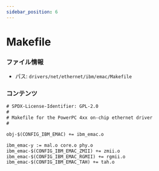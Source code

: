 ```yaml
---
sidebar_position: 6
---
```

# Makefile

### ファイル情報

- パス: `drivers/net/ethernet/ibm/emac/Makefile`

### コンテンツ

```txt
# SPDX-License-Identifier: GPL-2.0
#
# Makefile for the PowerPC 4xx on-chip ethernet driver
#

obj-$(CONFIG_IBM_EMAC) += ibm_emac.o

ibm_emac-y := mal.o core.o phy.o
ibm_emac-$(CONFIG_IBM_EMAC_ZMII) += zmii.o
ibm_emac-$(CONFIG_IBM_EMAC_RGMII) += rgmii.o
ibm_emac-$(CONFIG_IBM_EMAC_TAH) += tah.o

```
